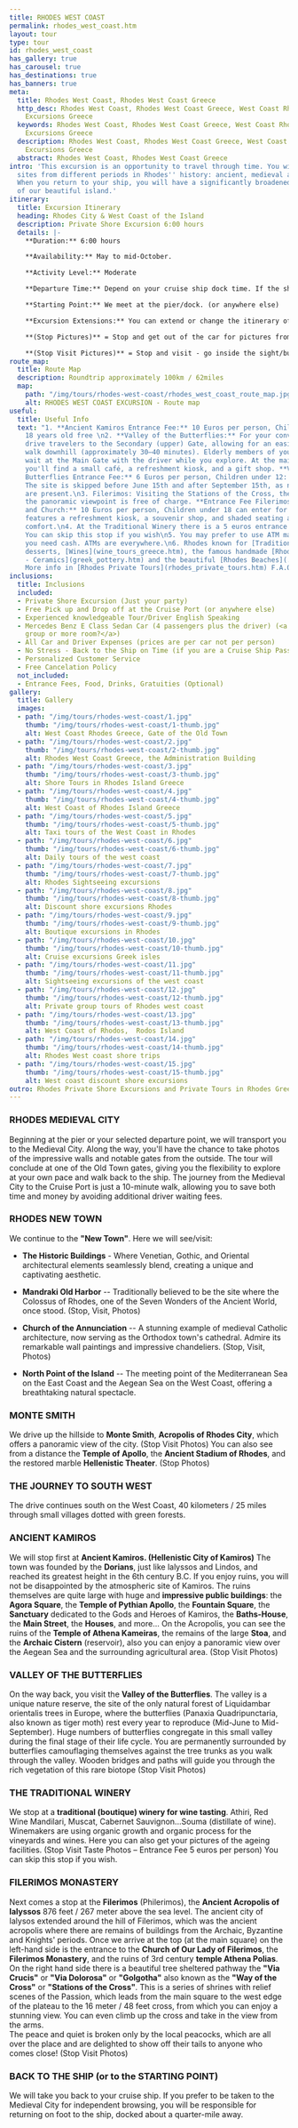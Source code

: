 ```yaml
---
title: RHODES WEST COAST
permalink: rhodes_west_coast.htm
layout: tour
type: tour
id: rhodes_west_coast
has_gallery: true
has_carousel: true
has_destinations: true
has_banners: true
meta:
  title: Rhodes West Coast, Rhodes West Coast Greece
  http_desc: Rhodes West Coast, Rhodes West Coast Greece, West Coast Rhodes, Shore
    Excursions Greece
  keywords: Rhodes West Coast, Rhodes West Coast Greece, West Coast Rhodes, Shore
    Excursions Greece
  description: Rhodes West Coast, Rhodes West Coast Greece, West Coast Rhodes, Shore
    Excursions Greece
  abstract: Rhodes West Coast, Rhodes West Coast Greece
intro: 'This excursion is an opportunity to travel through time. You will see many
  sites from different periods in Rhodes'' history: ancient, medieval and modern.
  When you return to your ship, you will have a significantly broadened understanding
  of our beautiful island.'
itinerary:
  title: Excursion Itinerary
  heading: Rhodes City & West Coast of the Island
  description: Private Shore Excursion 6:00 hours
  details: |-
    **Duration:** 6:00 hours

    **Availability:** May to mid-October.

    **Activity Level:** Moderate

    **Departure Time:** Depend on your cruise ship dock time. If the ship arrives late into port, we'll adjust our schedules, and the rental time will start from the moment you meet your driver.

    **Starting Point:** We meet at the pier/dock. (or anywhere else)

    **Excursion Extensions:** You can extend or change the itinerary of this private shore excursion as you wish, and add the highlights you want to visit.

    **(Stop Pictures)** = Stop and get out of the car for pictures from outside of the Sight/building

    **(Stop Visit Pictures)** = Stop and visit - go inside the sight/building for pictures
route_map:
  title: Route Map
  description: Roundtrip approximately 100km / 62miles
  map:
    path: "/img/tours/rhodes-west-coast/rhodes_west_coast_route_map.jpg"
    alt: RHODES WEST COAST EXCURSION - Route map
useful:
  title: Useful Info
  text: "1. **Ancient Kamiros Entrance Fee:** 10 Euros per person, Children under
    18 years old free \n2. **Valley of the Butterflies:** For your convenience, we
    drive travelers to the Secondary (upper) Gate, allowing for an easier one-way
    walk downhill (approximately 30–40 minutes). Elderly members of your group may
    wait at the Main Gate with the driver while you explore. At the main entrance,
    you'll find a small café, a refreshment kiosk, and a gift shop. **Valley of the
    Butterflies Entrance Fee:** 6 Euros per person, Children under 12: Free. **Note:**
    The site is skipped before June 15th and after September 15th, as no butterflies
    are present.\n3. Filerimos: Visiting the Stations of the Cross, the Cross, and
    the panoramic viewpoint is free of charge. **Entrance Fee Filerimos Monastery
    and Church:** 10 Euros per person, Children under 18 can enter for free. The site
    features a refreshment kiosk, a souvenir shop, and shaded seating areas for your
    comfort.\n4. At the Traditional Winery there is a 5 euros entrance fee per person.
    You can skip this stop if you wish\n5. You may prefer to use ATM machines when
    you need cash. ATMs are everywhere.\n6. Rhodes known for [Traditional Appetizers](rhodes_cuisine_greece.htm),
    desserts, [Wines](wine_tours_greece.htm), the famous handmade [Rhodes Pottery
    - Ceramics](greek_pottery.htm) and the beautiful [Rhodes Beaches](./rhodes-beach-tour-excursion.htm).\n7.
    More info in [Rhodes Private Tours](rhodes_private_tours.htm) F.A.Q."
inclusions:
  title: Inclusions
  included:
  - Private Shore Excursion (Just your party)
  - Free Pick up and Drop off at the Cruise Port (or anywhere else)
  - Experienced knowledgeable Tour/Driver English Speaking
  - Mercedes Benz E Class Sedan Car (4 passengers plus the driver) (<a href="groups.htm">bigger
    group or more room?</a>)
  - All Car and Driver Expenses (prices are per car not per person)
  - No Stress - Back to the Ship on Time (if you are a Cruise Ship Passenger)
  - Personalized Customer Service
  - Free Cancelation Policy
  not_included:
  - Entrance Fees, Food, Drinks, Gratuities (Optional)
gallery:
  title: Gallery
  images:
  - path: "/img/tours/rhodes-west-coast/1.jpg"
    thumb: "/img/tours/rhodes-west-coast/1-thumb.jpg"
    alt: West Coast Rhodes Greece, Gate of the Old Town
  - path: "/img/tours/rhodes-west-coast/2.jpg"
    thumb: "/img/tours/rhodes-west-coast/2-thumb.jpg"
    alt: Rhodes West Coast Greece, the Administration Building
  - path: "/img/tours/rhodes-west-coast/3.jpg"
    thumb: "/img/tours/rhodes-west-coast/3-thumb.jpg"
    alt: Shore Tours in Rhodes Island Greece
  - path: "/img/tours/rhodes-west-coast/4.jpg"
    thumb: "/img/tours/rhodes-west-coast/4-thumb.jpg"
    alt: West Coast of Rhodes Island Greece
  - path: "/img/tours/rhodes-west-coast/5.jpg"
    thumb: "/img/tours/rhodes-west-coast/5-thumb.jpg"
    alt: Taxi tours of the West Coast in Rhodes
  - path: "/img/tours/rhodes-west-coast/6.jpg"
    thumb: "/img/tours/rhodes-west-coast/6-thumb.jpg"
    alt: Daily tours of the west coast
  - path: "/img/tours/rhodes-west-coast/7.jpg"
    thumb: "/img/tours/rhodes-west-coast/7-thumb.jpg"
    alt: Rhodes Sightseeing excursions
  - path: "/img/tours/rhodes-west-coast/8.jpg"
    thumb: "/img/tours/rhodes-west-coast/8-thumb.jpg"
    alt: Discount shore excursions Rhodes
  - path: "/img/tours/rhodes-west-coast/9.jpg"
    thumb: "/img/tours/rhodes-west-coast/9-thumb.jpg"
    alt: Boutique excursions in Rhodes
  - path: "/img/tours/rhodes-west-coast/10.jpg"
    thumb: "/img/tours/rhodes-west-coast/10-thumb.jpg"
    alt: Cruise excursions Greek isles
  - path: "/img/tours/rhodes-west-coast/11.jpg"
    thumb: "/img/tours/rhodes-west-coast/11-thumb.jpg"
    alt: Sightseeing excursions of the west coast
  - path: "/img/tours/rhodes-west-coast/12.jpg"
    thumb: "/img/tours/rhodes-west-coast/12-thumb.jpg"
    alt: Private group tours of Rhodes west coast
  - path: "/img/tours/rhodes-west-coast/13.jpg"
    thumb: "/img/tours/rhodes-west-coast/13-thumb.jpg"
    alt: West Coast of Rhodos,  Rodos Island
  - path: "/img/tours/rhodes-west-coast/14.jpg"
    thumb: "/img/tours/rhodes-west-coast/14-thumb.jpg"
    alt: Rhodes West coast shore trips
  - path: "/img/tours/rhodes-west-coast/15.jpg"
    thumb: "/img/tours/rhodes-west-coast/15-thumb.jpg"
    alt: West coast discount shore excursions
outro: Rhodes Private Shore Excursions and Private Tours in Rhodes Greece
---
```


### RHODES MEDIEVAL CITY

Beginning at the pier or your selected departure point, we will transport you to the Medieval City. Along the way, you'll have the chance to take photos of the impressive walls and notable gates from the outside. The tour will conclude at one of the Old Town gates, giving you the flexibility to explore at your own pace and walk back to the ship. The journey from the Medieval City to the Cruise Port is just a 10-minute walk, allowing you to save both time and money by avoiding additional driver waiting fees.

### RHODES NEW TOWN

We continue to the **"New Town"**. Here we will see/visit:

  - **The Historic Buildings** - Where Venetian, Gothic, and Oriental architectural elements seamlessly blend, creating a unique and captivating aesthetic.

  - **Mandraki Old Harbor** -- Traditionally believed to be the site where the Colossus of Rhodes, one of the Seven Wonders of the Ancient World, once stood. (Stop, Visit, Photos)

  - **Church of the Annunciation** -- A stunning example of medieval Catholic architecture, now serving as the Orthodox town's cathedral. Admire its remarkable wall paintings and impressive chandeliers. (Stop, Visit, Photos)

  - **North Point of the Island** -- The meeting point of the Mediterranean Sea on the East Coast and the Aegean Sea on the West Coast, offering a breathtaking natural spectacle.

### MONTE SMITH

We drive up the hillside to **Monte Smith**, **Acropolis of Rhodes City**, which offers a panoramic view of the city. (Stop Visit Photos) You can also see from a distance the **Temple of Apollo**, the **Ancient Stadium of Rhodes**, and the restored marble **Hellenistic Theater**. (Stop Photos)

### THE JOURNEY TO SOUTH WEST

The drive continues south on the West Coast, 40 kilometers / 25 miles through small villages dotted with green forests.

### ANCIENT KAMIROS

We will stop first at **Ancient Kamiros. (Hellenistic City of Kamiros)** The town was founded by the **Dorians**, just like lalyssos and Lindos, and reached its greatest height in the 6th century B.C. If you enjoy ruins, you will not be disappointed by the atmospheric site of Kamiros. The ruins themselves are quite large with huge and **impressive public buildings**: the **Agora Square**, the **Temple of Pythian Apollo**, the **Fountain Square**, the **Sanctuary** dedicated to the Gods and Heroes of Kamiros, the **Baths-House**, the **Main Street**, the **Houses**, and more... On the Acropolis, you can see the ruins of the **Temple of Athena Kameiras**, the remains of the large **Stoa**, and the **Archaic Cistern** (reservoir), also you can enjoy a panoramic view over the Aegean Sea and the surrounding agricultural area. (Stop Visit Photos)

### VALLEY OF THE BUTTERFLIES

On the way back, you visit the **Valley of the Butterflies**. The valley is a unique nature reserve, the site of the only natural forest of Liquidambar orientalis trees in Europe, where the butterflies (Panaxia Quadripunctaria, also known as tiger moth) rest every year to reproduce (Mid-June to Mid-September). Huge numbers of butterflies congregate in this small valley during the final stage of their life cycle. You are permanently surrounded by butterflies camouflaging themselves against the tree trunks as you walk through the valley. Wooden bridges and paths will guide you through the rich vegetation of this rare biotope (Stop Visit Photos)

### THE TRADITIONAL WINERY

We stop at a **traditional (boutique) winery for wine tasting**. Athiri, Red Wine Mandilari, Muscat, Cabernet Sauvignon...Souma (distillate of wine). Winemakers are using organic growth and organic process for the vineyards and wines. Here you can also get your pictures of the ageing facilities. (Stop Visit Taste Photos – Entrance Fee 5 euros per person)  You can skip this stop if you wish.

### FILERIMOS MONASTERY

Next comes a stop at the **Filerimos** (Philerimos), the **Ancient Acropolis of Ialyssos** 876 feet / 267 meter above the sea level. The ancient city of Ialysos extended around the hill of Filerimos, which was the ancient acropolis where there are remains of buildings from the Archaic, Byzantine and Knights' periods. Once we arrive at the top (at the main square) on the left-hand side is the entrance to the **Church of Our Lady of Filerimos**, the **Filerimos Monastery**, and the ruins of 3rd century **temple Athena Polias**. On the right hand side there is a beautiful tree sheltered pathway the **"Via Crucis"** or **"Via Dolorosa"** or **"Golgotha"** also known as the **"Way of the Cross"** or **"Stations of the Cross"**. This is a series of shrines with relief scenes of the Passion, which leads from the main square to the west edge of the plateau to the 16 meter / 48 feet cross, from which you can enjoy a stunning view. You can even climb up the cross and take in the view from the arms.\
The peace and quiet is broken only by the local peacocks, which are all over the place and are delighted to show off their tails to anyone who comes close! (Stop Visit Photos)

### BACK TO THE SHIP (or to the STARTING POINT)

We will take you back to your cruise ship. If you prefer to be taken to the Medieval City for independent browsing, you will be responsible for returning on foot to the ship, docked about a quarter-mile away.
